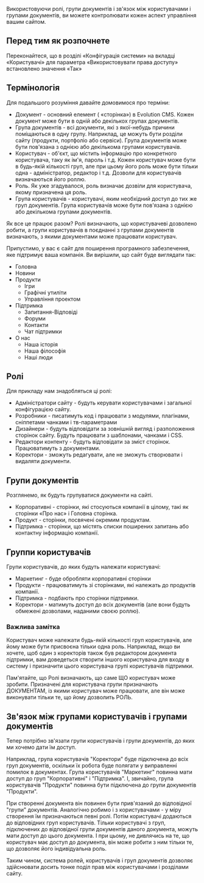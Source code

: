 
Використовуючи ролі, групи документів і зв'язок між користувачами і групами документів, ви можете контролювати кожен аспект управління вашим сайтом.

## Перед тим як розпочнете

Переконайтеся, що в розділі «Конфігурація системи» на вкладці «Користувачі» для параметра «Використовувати права доступу» встановлено значення «Так»

## Термінологія

Для подальшого розуміння давайте домовимося про терміни:

*   Документ - основний елемент ( «сторінка») в Evolution CMS. Кожен документ може бути в одній або декількох групах документів.
*   Група документів - всі документи, які з якої-небудь причини поміщаються в одну групу. Наприклад, це можуть бути розділи сайту (продукти, портфоліо або сервіси). Група документів може бути пов'язана з однією або декількома групами користувачів.
*   Користувач - об'єкт, що містить інформацію про конкретного користувача, таку як ім'я, пароль і т.д. 
    Кожен користувач може бути в будь-якій кількості груп, але при цьому його роль може бути тільки одна - адміністратор, редактор і т.д. Дозволи для користувачів визначаються його роллю.
*   Роль. Як уже згадувалося, роль визначає дозвіли для користувача, якому призначена ця роль.
*   Група користувачів - користувачі, яким необхідний доступ до тих же груп документів. Група користувачів може бути пов'язана з однією або декількома групами документів.

Як все це працює разом? Ролі визначають, що користувачеві дозволено робити, а групи користувачів в поєднанні з групами документів визначають, з якими документами може працювати користувач.

Припустимо, у вас є сайт для поширення програмного забезпечення, яке підтримує ваша компанія. Ви вирішили, що сайт буде виглядати так:

*   Головна
*   Новини
*   Продукти
    *   Ігри
    *   Графічні утиліти
    *   Управління проектом
*   Підтримка
    *   Запитання-Відповіді
    *   Форуми
    *   Контакти
    *   Чат підтримки
*   О нас
    *   Наша історія
    *   Наша філософія
    *   Наші люди

## Ролі

Для прикладу нам знадобляться ці ролі:

*   Адміністратори сайту - будуть керувати користувачами і загальної конфігурацією сайту.
*   Розробники - писатимуть код і працювати з модулями, плагінами, сніппетами чанками і тв-параметрами
*   Дизайнери - будуть відповідати за зовнішній вигляд і разположення сторінок сайту. Будуть працювати з шаблонами, чанками і CSS.
*   Редактори контенту - будуть відповідати за зміст сторінок. Працюватимуть з документами.
*   Коректори - зможуть редагувати, але не зможуть створювати і видаляти документи.

## Групи документів

Розглянемо, як будуть групуватися документи на сайті.

*   Корпоративні - сторінки, які стосуються компанії в цілому, такі як сторінки «Про нас» і Головна сторінка.
*   Продукт - сторінки, посвячені окремим продуктам.
*   Підтримка - сторінки, що містять списки поширених запитань або контактну інформацію компанії.

## Группи користувачів

Групи користувачів, до яких будуть належати користувачі:

*   Маркетинг - буде обробляти корпоративні сторінки
*   Продукти - працюватимуть зі сторінками, які належать до продуктів компанії.
*   Підтримка - подбають про сторінки підтримки.
*   Коректори - матимуть доступ до всіх документів (але вони будуть обмежені дозволами, наданими своєю роллю).

### Важлива замітка

Користувач може належати будь-якій кількості груп користувачів, але йому може бути присвоєна тільки одна роль. Наприклад, якщо ви хочете, щоб один з коректорів також був редактором документа підтримки, вам доведеться створити іншого користувача для входу в систему і призначити цього користувача групі користувачів підтримки.

Пам'ятайте, що Ролі визначають, що саме ЩО користувач може зробити. Призначені для користувача групи призначають ДОКУМЕНТАМ, із якими користувач може працювати, але він може виконувати тільки те, що йому дозволить РОЛЬ.

## Зв'язок між групами користувачів і групами документів

Тепер потрібно зв'язати групи користувачів і групи документів, до яких ми хочемо дати їм доступ.

Наприклад, група користувачів "Коректори" буде підключена до всіх груп документів, оскільки їх робота буде полягати у виправленні помилок в документах. Група користувачів "Маркетинг" повинна мати доступ до груп "Корпоративні" і "Підтримка". І, звичайно, група користувачів "Продукти" повинна бути підключена до групи документів "Продукти".

При створенні документа він повинен бути прив'язаний до відповідної "групи" документів. Аналогічно робимо і з користувачами - у міру створення їм призначаються певні ролі. Потім користувачі додаються до відповідних груп користувачів. Тільки користувачі з груп, підключених до відповідної групи документів даного документа, можуть мати доступ до цього документа. І при цьому, не дивлячись на те, що користувач має доступ до документа, він може робити з ним тільки те, що дозволяє його індивідуальна роль.

Таким чином, система ролей, користувачів і груп документів дозволяє здійснювати досить тонке поділ прав між користувачами і розділами сайту.